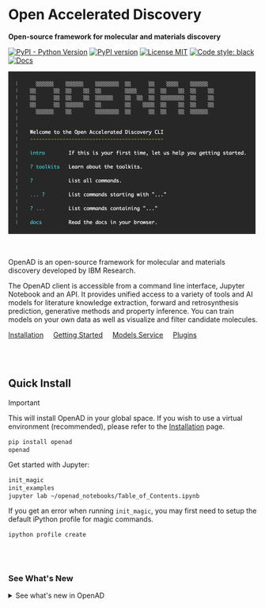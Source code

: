 <!--

Table of contents
-----------------
- Install the "Markdown All in One" plugin in VSCode
- The TOC should be automatically updated. If it's not:
  • Open the command palette (Press Cmd+Shift+P (macOS) or Ctrl+Shift+P (Windows))
  • Type "Markdown All in One: Update Table of Contents"


Screenshots
-----------
For screenshots to look good, they should be small and ideally
all the same size. The script below lets you open the URLs in
the right size. Just paste this into the browser console and
press enter.

To take the screenshots with browser UI included on Mac, press
cmd+shift+4 followed by the spacebar, then click the window.
For consistency, stick to Chrome, hide your bookmarks & extensions.

    urls = [
        'https://cps.foc-deepsearch.zurich.ibm.com',
        'https://rxn.app.accelerate.science',
        'https://sds.app.accelerate.science',

    ]
    for (var i=0; i< urls.length; i++) {
        window.open(urls[i], '_blank', 'width=1000,height=600');
    }

-->

# Open Accelerated Discovery <!-- omit from toc -->

**Open-source framework for molecular and materials discovery**

[![PyPI - Python Version](https://img.shields.io/pypi/pyversions/openad)](https://pypi.org/project/openad/)
[![PyPI version](https://img.shields.io/pypi/v/openad)](https://pypi.org/project/openad/)
[![License MIT](https://img.shields.io/github/license/acceleratedscience/open-ad-toolkit)](https://opensource.org/licenses/MIT)
[![Code style: black](https://img.shields.io/badge/code%20style-black-000000.svg)](https://github.com/psf/black)
[![Docs](https://img.shields.io/badge/website-live-brightgreen)](https://acceleratedscience.github.io/openad-docs/)

<!-- ![Landing](assets/openad-cli.png) -->
<a href="https://raw.githubusercontent.com/acceleratedscience/open-ad-toolkit/main/assets/openad-cli.png" target="_blank"><img src="https://raw.githubusercontent.com/acceleratedscience/open-ad-toolkit/main/assets/openad-cli.png" style="max-width:500px" /></a>

<br>

<!-- description -->

OpenAD is an open-source framework for molecular and materials discovery developed by IBM Research.

The OpenAD client is accessible from a command line interface, Jupyter Notebook and an API. It provides unified access to a variety of tools and AI models for literature knowledge extraction, forward and retrosynthesis prediction, generative methods and property inference. You can train models on your own data as well as visualize and filter candidate molecules.

<!-- /description -->

[Installation](https://acceleratedscience.github.io/openad-docs/installation.html)
&nbsp;&nbsp;&nbsp;
[Getting Started](https://acceleratedscience.github.io/openad-docs/getting-started.html)
&nbsp;&nbsp;&nbsp;
[Models Service](https://acceleratedscience.github.io/openad-docs/models-service.html)
&nbsp;&nbsp;&nbsp;
[Plugins](https://acceleratedscience.github.io/openad-docs/plugins.html)

<br><br>

## Quick Install

> [!IMPORTANT]  
> This will install OpenAD in your global space. If you wish to use a virtual environment (recommended), please refer to the [Installation](/readme/installation.md) page.

    pip install openad
    openad

Get started with Jupyter:

    init_magic
    init_examples
    jupyter lab ~/openad_notebooks/Table_of_Contents.ipynb

If you get an error when running `init_magic`, you may first need to setup the default iPython profile for magic commands.

    ipython profile create

<br><br>

### See What's New <!-- omit from toc -->

<details>
<summary>See what's new in OpenAD</summary>
<div markdown="block">

-   `%Openadd` has been added to the magic commands for commands that return data.
-   Upgraded SkyPilot to 0.6.0
-   Support for deploying in OpenShift AI/Open Data hub workbench or Podman/Docker image. [See the workbench repo](https://github.com/acceleratedscience/openad_workbench).
-   Support for application API
-   New property and dataset generation services. See [OpenAD Models Service](/readme/models-service.md)
    -   GT4SD Generation Services
    -   GT4SD Property Services
    -   GT4SD MoleR Generation
    -   GT4SD Molformer

    Pre-Requisite is that you have a AWS Account and can launch your own EC2 Instances Or someone else can launch them for you and you can catalog a Remote Service via URL.

</div>
</details>